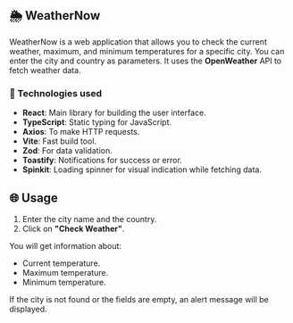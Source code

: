 ## 🌦️ WeatherNow

WeatherNow is a web application that allows you to check the current weather, maximum, and minimum temperatures for a specific city. You can enter the city and country as parameters. It uses the **OpenWeather** API to fetch weather data.

### 🚀 Technologies used

- **React**: Main library for building the user interface.
- **TypeScript**: Static typing for JavaScript.
- **Axios**: To make HTTP requests.
- **Vite**: Fast build tool.
- **Zod**: For data validation.
- **Toastify**: Notifications for success or error.
- **Spinkit**: Loading spinner for visual indication while fetching data.

## 🌐 Usage  
1. Enter the city name and the country.  
2. Click on **"Check Weather"**.  

You will get information about:  
- Current temperature.  
- Maximum temperature.  
- Minimum temperature.  

If the city is not found or the fields are empty, an alert message will be displayed.  

